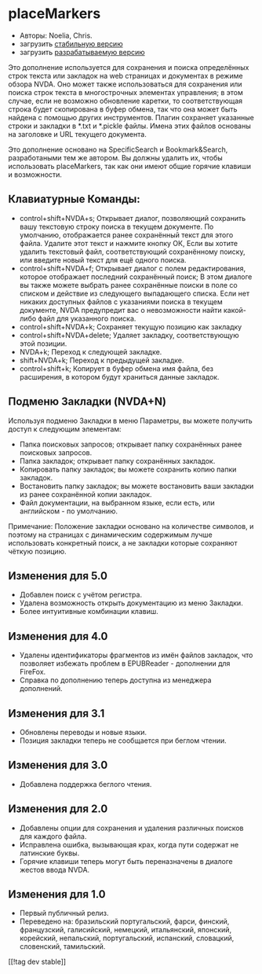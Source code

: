 # placeMarkers #

* Авторы: Noelia, Chris.
* загрузить [стабильную версию][1]
* загрузить [разрабатываемую версию][2]

Это дополнение используется для сохранения и поиска определённых строк
текста или закладок на web страницах и документах в режиме обзора NVDA. Оно
может также использоваться для сохранения или поиска строк текста в
многострочных элементах управления; в этом случае, если не возможно
обновление каретки, то соответствующая строка будет скопирована в буфер
обмена, так что она может быть найдена с помощью других инструментов. Плагин
сохраняет указанные строки и закладки в *.txt и *.pickle файлы. Имена этих
файлов основаны на заголовке и URL текущего документа.

Это дополнение основано на SpecificSearch и Bookmark&Search, разработаными
тем же автором. Вы должны удалить их, чтобы использовать placeMarkers, так
как они имеют общие горячие клавиши и возможности.

## Клавиатурные Команды: ##

*	control+shift+NVDA+s; Открывает диалог, позволяющий сохранить вашу текстовую строку поиска в текущем документе. По умолчанию, отображается ранее сохранённый текст для этого файла. Удалите этот текст и нажмите кнопку ОК, Если вы хотите удалить текстовый файл, соответствующий сохранённому поиску, или введите новый текст для ещё одного поиска.
*	control+shift+NVDA+f; Открывает диалог с полем редактирования, которое отображает последний сохранённый поиск; В этом диалоге вы также можете выбрать ранее сохранённые поиски в поле со списком и действие из следующего выпадающего списка. Если нет никаких доступных файлов с указаниями поиска в текущем документе, NVDA предупредит вас о невозможности найти какой-либо файл для указанного поиска.
*	control+shift+NVDA+k; Сохраняет текущую позицию как закладку
*	control+shift+NVDA+delete; Удаляет закладку, соответствующую этой позиции.
*	NVDA+k; Переход к следующей закладке.
*	shift+NVDA+k; Переход к предыдущей закладке.
*	control+shift+k; Копирует в буфер обмена имя файла, без расширения, в котором будут храниться данные закладок.

## Подменю Закладки (NVDA+N) ##


Используя подменю Закладки в меню Параметры, вы можете получить доступ к
следующим элементам:

*	Папка поисковых запросов; открывает папку сохранённых ранее поисковых
  запросов.
*	Папка закладок; открывает папку сохранённых закладок.
*	Копировать папку закладок; вы можете сохранить копию папки закладок.
*	Востановить папку закладок; вы можете востановить ваши закладки из ранее
  сохранённой копии закладок.
*	Файл документации, на выбранном языке, если есть, или английском - по
  умолчанию.

Примечание: Положение закладки основано на количестве символов, и поэтому на
страницах с динамическим содержимым лучше использовать конкретный поиск, а
не закладки которые сохраняют чёткую позицию.


## Изменения для 5.0 ##
* Добавлен поиск с учётом регистра.
* Удалена возможность открыть документацию из меню Закладки.
* Более интуитивные комбинации клавиш.

## Изменения для 4.0 ##
* Удалены идентификаторы фрагментов из имён файлов закладок, что позволяет
  избежать проблем в EPUBReader - дополнении для FireFox.
* Справка по дополнению теперь доступна из менеджера дополнений.

## Изменения для 3.1 ##
* Обновлены переводы и новые языки.
* Позиция закладки теперь не сообщается при беглом чтении.

## Изменения для 3.0 ##
* Добавлена поддержка беглого чтения.

## Изменения для 2.0 ##
* Добавлены опции для сохранения и удаления различных поисков для каждого
  файла.
* Исправлена ошибка, вызывающая крах, когда пути содержат не латинские
  буквы.
* Горячие клавиши теперь могут быть переназначены в диалоге жестов ввода
  NVDA.


## Изменения для 1.0 ##
* Первый публичный релиз.
* Переведено на: бразильский португальский, фарси, финский, французский,
  галисийский, немецкий, итальянский, японский, корейский, непальский,
  португальский, испанский, словацкий, словенский, тамильский.

[[!tag dev stable]]

[1]: http://addons.nvda-project.org/files/get.php?file=pm

[2]: http://addons.nvda-project.org/files/get.php?file=pm-dev
